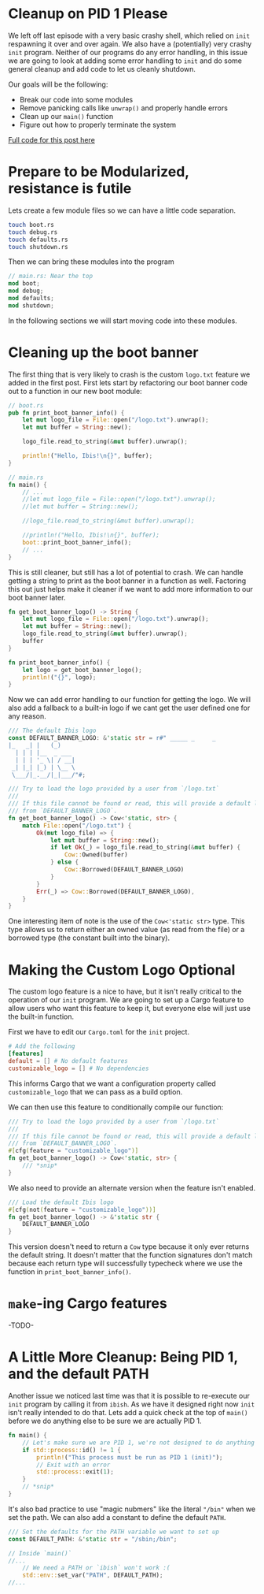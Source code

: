 # Cleanup on PID 1 Please

We left off last episode with a very basic crashy shell, which relied on `init`
respawning it over and over again. 
We also have a (potentially) very crashy `init` program. 
Neither of our programs do any error handling, in this issue we are going to 
look at adding some error handling to `init` and do some general cleanup and 
add code to let us cleanly shutdown. 

Our goals will be the following: 

* Break our code into some modules
* Remove panicking calls like `unwrap()` and properly handle errors
* Clean up our `main()` function
* Figure out how to properly terminate the system

[Full code for this post here](#)

# Prepare to be Modularized, resistance is futile

Lets create a few module files so we can have a little code separation. 

```Bash
touch boot.rs
touch debug.rs
touch defaults.rs
touch shutdown.rs
```

Then we can bring these modules into the program

```Rust
// main.rs: Near the top
mod boot;
mod debug;
mod defaults;
mod shutdown;
```

In the following sections we will start moving code into these modules.

# Cleaning up the boot banner

The first thing that is very likely to crash is the custom `logo.txt` feature we 
added in the first post. 
First lets start by refactoring our boot banner code out to a function in our 
new boot module: 

```Rust
// boot.rs
pub fn print_boot_banner_info() {
    let mut logo_file = File::open("/logo.txt").unwrap();
    let mut buffer = String::new();

    logo_file.read_to_string(&mut buffer).unwrap();

    println!("Hello, Ibis!\n{}", buffer);
}

// main.rs
fn main() {
    // ... 
    //let mut logo_file = File::open("/logo.txt").unwrap();
    //let mut buffer = String::new();

    //logo_file.read_to_string(&mut buffer).unwrap();

    //println!("Hello, Ibis!\n{}", buffer);
    boot::print_boot_banner_info();
    // ... 
}
```

This is still cleaner, but still has a lot of potential to crash. 
We can handle getting a string to print as the boot banner in a function as well. 
Factoring this out just helps make it cleaner if we want to add more information
to our boot banner later. 

```Rust
fn get_boot_banner_logo() -> String {
    let mut logo_file = File::open("/logo.txt").unwrap();
    let mut buffer = String::new();
    logo_file.read_to_string(&mut buffer).unwrap();
    buffer
}

fn print_boot_banner_info() {
    let logo = get_boot_banner_logo();
    println!("{}", logo);
}
```

Now we can add error handling to our function for getting the logo. 
We will also add a fallback to a built-in logo if we cant get the user defined
one for any reason.

```Rust
/// The default Ibis logo
const DEFAULT_BANNER_LOGO: &'static str = r#" _____ _     _     
|_   _| |   (_)    
  | | | |__  _ ___ 
  | | | '_ \| / __|
 _| |_| |_) | \__ \
 \___/|_.__/|_|___/"#;

/// Try to load the logo provided by a user from `/logo.txt`
///
/// If this file cannot be found or read, this will provide a default logo
/// from `DEFAULT_BANNER_LOGO`.
fn get_boot_banner_logo() -> Cow<'static, str> {
    match File::open("/logo.txt") {
        Ok(mut logo_file) => {
            let mut buffer = String::new();
            if let Ok(_) = logo_file.read_to_string(&mut buffer) {
                Cow::Owned(buffer)
            } else {
                Cow::Borrowed(DEFAULT_BANNER_LOGO)
            }
        }
        Err(_) => Cow::Borrowed(DEFAULT_BANNER_LOGO),
    }
}
```

One interesting item of note is the use of the `Cow<'static str>` type. 
This type allows us to return either an owned value (as read from the file) or
a borrowed type (the constant built into the binary). 

# Making the Custom Logo Optional

The custom logo feature is a nice to have, but it isn't really critical to the 
operation of our `init` program. 
We are going to set up a Cargo feature to allow users who want this feature
to keep it, but everyone else will just use the built-in function. 

First we have to edit our `Cargo.toml` for the `init` project. 

```Toml
# Add the following
[features]
default = [] # No default features
customizable_logo = [] # No dependencies
```

This informs Cargo that we want a configuration property called `customizable_logo` 
that we can pass as a build option. 

We can then use this feature to conditionally compile our function: 

```Rust
/// Try to load the logo provided by a user from `/logo.txt`
///
/// If this file cannot be found or read, this will provide a default logo
/// from `DEFAULT_BANNER_LOGO`.
#[cfg(feature = "customizable_logo")]
fn get_boot_banner_logo() -> Cow<'static, str> {
    /// *snip*
}
```

We also need to provide an alternate version when the feature isn't enabled. 

```Rust
/// Load the default Ibis logo
#[cfg(not(feature = "customizable_logo"))]
fn get_boot_banner_logo() -> &'static str {
    DEFAULT_BANNER_LOGO
}
```

This version doesn't need to return a `Cow` type because it only ever returns the
default string. 
It doesn't matter that the function signatures don't match because each return 
type will successfully typecheck where we use the function in `print_boot_banner_info()`. 

# `make`-ing Cargo features

-TODO-

# A Little More Cleanup: Being PID 1, and the default PATH

Another issue we noticed last time was that it is possible to re-execute our
`init` program by calling it from `ibish`. 
As we have it designed right now `init` isn't really intended to do that.
Lets add a quick check at the top of `main()` before we do anything else 
to be sure we are actually PID 1. 

```Rust
fn main() {
    // Let's make sure we are PID 1, we're not designed to do anything else.
    if std::process::id() != 1 {
        println!("This process must be run as PID 1 (init)");
        // Exit with an error
        std::process::exit(1);
    }
    // *snip*
}
```

It's also bad practice to use "magic nubmers" like the literal `"/bin"` when
we set the path. 
We can also add a constant to define the default `PATH`. 

```Rust
/// Set the defaults for the PATH variable we want to set up
const DEFAULT_PATH: &'static str = "/sbin;/bin";

// Inside `main()`
//...
    // We need a PATH or `ibish` won't work :(
    std::env::set_var("PATH", DEFAULT_PATH);
//...
```

